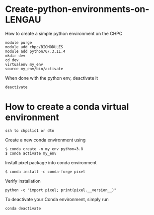 # Create-python-environments-on-LENGAU
How to create a simple python environment on the CHPC

```
module purge
module add chpc/BIOMODULES
module add python/0/.3.11.4
mkdir dev
cd dev
virtualenv my_env
source my_env/bin/activate
```
When done with the python env, deactivate it

```
deactivate
```
# How to create a conda virtual environment

```
ssh to chpclic1 or dtn
```
Create a new conda environment using
```
$ conda create -n my_env python=3.8
$ conda activate my_env
```

Install pixel package into conda environment
```
$ conda install -c conda-forge pixel
```

Verify installation

```
python -c "import pixel; print(pixel.__version__)"
```
To deactivate your Conda environment, simply run

```
conda deactivate
```
